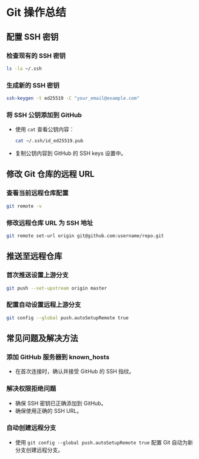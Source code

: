 # Git 操作总结

## 配置 SSH 密钥

### 检查现有的 SSH 密钥
```bash
ls -la ~/.ssh
```

### 生成新的 SSH 密钥
```bash
ssh-keygen -t ed25519 -C "your_email@example.com"
```

### 将 SSH 公钥添加到 GitHub
- 使用 `cat` 查看公钥内容：
  ```bash
  cat ~/.ssh/id_ed25519.pub
  ```
- 复制公钥内容到 GitHub 的 SSH keys 设置中。

## 修改 Git 仓库的远程 URL

### 查看当前远程仓库配置
```bash
git remote -v
```

### 修改远程仓库 URL 为 SSH 地址
```bash
git remote set-url origin git@github.com:username/repo.git
```

## 推送至远程仓库

### 首次推送设置上游分支
```bash
git push --set-upstream origin master
```

### 配置自动设置远程上游分支
```bash
git config --global push.autoSetupRemote true
```

## 常见问题及解决方法

### 添加 GitHub 服务器到 known_hosts
- 在首次连接时，确认并接受 GitHub 的 SSH 指纹。

### 解决权限拒绝问题
- 确保 SSH 密钥已正确添加到 GitHub。
- 确保使用正确的 SSH URL。

### 自动创建远程分支
- 使用 `git config --global push.autoSetupRemote true` 配置 Git 自动为新分支创建远程分支。